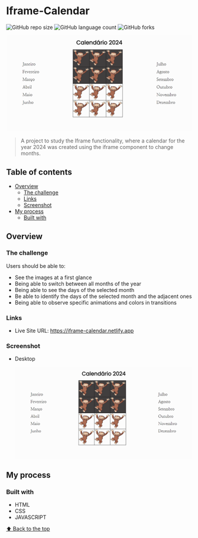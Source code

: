 # Iframe-Calendar

![GitHub repo size](https://img.shields.io/github/repo-size/RafaelHDSV/Iframe-Calendar?style=for-the-badge)
![GitHub language count](https://img.shields.io/github/languages/count/RafaelHDSV/Iframe-Calendar?style=for-the-badge)
![GitHub forks](https://img.shields.io/github/forks/RafaelHDSV/Iframe-Calendar?style=for-the-badge)

<img src="desktop.png" alt="desktop.png">

> A project to study the Iframe functionality, where a calendar for the year 2024 was created using the iframe component to change months.

## Table of contents

-    [Overview](#overview)
     -    [The challenge](#the-challenge)
     -    [Links](#links)
     -    [Screenshot](#screenshot)
-    [My process](#my-process)
     -    [Built with](#built-with)

## Overview

### The challenge

Users should be able to:

-    See the images at a first glance
-    Being able to switch between all months of the year
-    Being able to see the days of the selected month
-    Be able to identify the days of the selected month and the adjacent ones
-    Being able to observe specific animations and colors in transitions

### Links

-    Live Site URL: https://iframe-calendar.netlify.app

### Screenshot

-    Desktop

     ![](desktop.png)

## My process

### Built with

-    HTML
-    CSS
-    JAVASCRIPT

[⬆ Back to the top](#Iframe-Calendar)<br>
